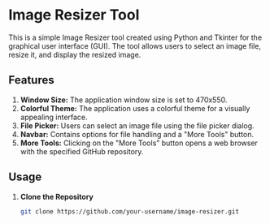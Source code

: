 # Image Resizer Tool

This is a simple Image Resizer tool created using Python and Tkinter for the graphical user interface (GUI). The tool allows users to select an image file, resize it, and display the resized image.

## Features

1. **Window Size:** The application window size is set to 470x550.
2. **Colorful Theme:** The application uses a colorful theme for a visually appealing interface.
3. **File Picker:** Users can select an image file using the file picker dialog.
4. **Navbar:** Contains options for file handling and a "More Tools" button.
5. **More Tools:** Clicking on the "More Tools" button opens a web browser with the specified GitHub repository.

## Usage

1. **Clone the Repository**

   ```bash
   git clone https://github.com/your-username/image-resizer.git
```

